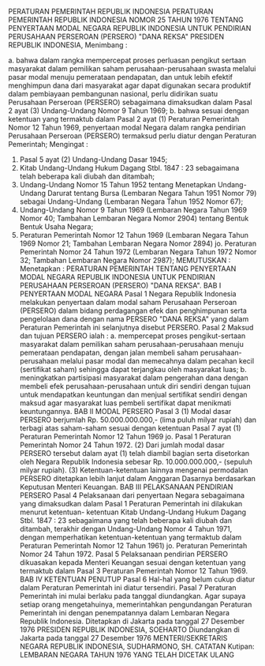  PERATURAN PEMERINTAH REPUBLIK INDONESIA PERATURAN PEMERINTAH REPUBLIK INDONESIA NOMOR 25 TAHUN 1976 TENTANG PENYERTAAN MODAL NEGARA REPUBLIK INDONESIA UNTUK PENDIRIAN PERUSAHAAN PERSEROAN (PERSERO) "DANA REKSA" PRESIDEN REPUBLIK INDONESIA,
Menimbang :

a. bahwa dalam rangka mempercepat proses perluasan pengikut sertaan masyarakat dalam pemilikan saham perusahaan-perusahaan swasta melalui pasar modal menuju pemerataan pendapatan, dan untuk lebih efektif menghimpun dana dari masyarakat agar dapat digunakan secara produktif dalam pembiayaan pembangunan nasional, perlu didirikan suatu Perusahaan Perseroan (PERSERO) sebagaimana dimaksudkan dalam Pasal 2 ayat (3) Undang-Undang Nomor 9 Tahun 1969;
b. bahwa sesuai dengan ketentuan yang termaktub dalam Pasal 2 ayat (1) Peraturan Pemerintah Nomor 12 Tahun 1969, penyertaan modal Negara dalam rangka pendirian Perusahaan Perseroan (PERSERO) termaksud perlu diatur dengan Peraturan Pemerintah;
Mengingat :

1. Pasal 5 ayat (2) Undang-Undang Dasar 1945;
2. Kitab Undang-Undang Hukum Dagang Stbl. 1847 : 23 sebagaimana telah beberapa kali diubah dan ditambah;
3. Undang-Undang Nomor 15 Tahun 1952 tentang Menetapkan Undang- Undang Darurat tentang Bursa (Lembaran Negara Tahun 1951 Nomor 79) sebagai Undang-Undang (Lembaran Negara Tahun 1952 Nomor 67);
4. Undang-Undang Nomor 9 Tahun 1969 (Lembaran Negara Tahun 1969 Nomor 40; Tambahan Lembaran Negara Nomor 2904) tentang Bentuk Bentuk Usaha Negara;
5. Peraturan Pemerintah Nomor 12 Tahun 1969 (Lembaran Negara Tahun 1969 Nomor 21; Tambahan Lembaran Negara Nomor 2894) jo. Peraturan Pemerintah Nomor 24 Tahun 1972 (Lembaran Negara Tahun 1972 Nomor 32; Tambahan Lembaran Negara Nomor 2987);
MEMUTUSKAN :
 Menetapkan : PERATURAN PEMERINTAH TENTANG PENYERTAAN MODAL NEGARA REPUBLIK INDONESIA UNTUK PENDIRIAN PERUSAHAAN PERSEROAN (PERSERO) "DANA REKSA".
BAB I PENYERTAAN MODAL NEGARA
Pasal 1
Negara Republik Indonesia melakukan penyertaan dalam modal saham Perusahaan Perseroan (PERSERO) dalam bidang perdagangan efek dan penghimpunan serta pengelolaan dana dengan nama PERSERO "DANA REKSA" yang dalam Peraturan Pemerintah ini selanjutnya disebut PERSERO.
Pasal 2
Maksud dan tujuan PERSERO ialah :
a. mempercepat proses pengikut-sertaan masyarakat dalam pemilikan saham perusahaan-perusahaan menuju pemerataan pendapatan, dengan jalan membeli saham perusahaan-perusahaan melalui pasar modal dan memecahnya dalam pecahan kecil (sertifikat saham) sehingga dapat terjangkau oleh masyarakat luas;
b. meningkatkan partisipasi masyarakat dalam pengerahan dana dengan membeli efek perusahaan-perusahaan untuk diri sendiri dengan tujuan untuk mendapatkan keuntungan dan menjual sertifikat sendiri dengan maksud agar masyarakat luas pembeli sertifikat dapat menikmati keuntungannya.
BAB II MODAL PERSERO
Pasal 3
(1) Modal dasar PERSERO berjumlah Rp. 50.000.000.000,- (lima puluh milyar rupiah) dan terbagi atas saham-saham sesuai dengan ketentuan Pasal 7 ayat (1) Peraturan Pemerintah Nomor 12 Tahun 1969 jo. Pasal 1 Peraturan Pemerintah Nomor 24 Tahun 1972.
(2) Dari jumlah modal dasar PERSERO tersebut dalam ayat (1) telah diambil bagian serta disetorkan oleh Negara Republik Indonesia sebesar Rp. 10.000.000.000,- (sepuluh milyar rupiah).
(3) Ketentuan-ketentuan lainnya mengenai permodalan PERSERO ditetapkan lebih lanjut dalam Anggaran Dasarnya berdasarkan Keputusan Menteri Keuangan.
BAB III PELAKSANAAN PENDIRIAN PERSERO
Pasal 4
Pelaksanaan dari penyertaan Negara sebagaimana yang dimaksudkan dalam Pasal 1 Peraturan Pemerintah ini dilakukan menurut ketentuan- ketentuan Kitab Undang-Undang Hukum Dagang Stbl. 1847 : 23 sebagaimana yang telah beberapa kali diubah dan ditambah, terakhir dengan Undang-Undang Nomor 4 Tahun 1971, dengan memperhatikan ketentuan-ketentuan yang termaktub dalam Peraturan Pemerintah Nomor 12 Tahun 1961) jo. Peraturan Pemerintah Nomor 24 Tahun 1972.
Pasal 5
Pelaksanaan pendirian PERSERO dikuasakan kepada Menteri Keuangan sesuai dengan ketentuan yang termaktub dalam Pasal 3 Peraturan Pemerintah Nomor 12 Tahun 1969.
BAB IV KETENTUAN PENUTUP
Pasal 6
Hal-hal yang belum cukup diatur dalam Peraturan Pemerintah ini diatur tersendiri.
Pasal 7
Peraturan Pemerintah ini mulai berlaku pada tanggal diundangkan. Agar supaya setiap orang mengetahuinya, memerintahkan pengundangan Peraturan Pemerintah ini dengan penempatannya dalam Lembaran Negara Republik Indonesia. Ditetapkan di Jakarta pada tanggal 27 Desember 1976 PRESIDEN REPUBLIK INDONESIA, SOEHARTO Diundangkan di Jakarta pada tanggal 27 Desember 1976 MENTERI/SEKRETARIS NEGARA REPUBLIK INDONESIA, SUDHARMONO, SH. CATATAN Kutipan: LEMBARAN NEGARA TAHUN 1976 YANG TELAH DICETAK ULANG